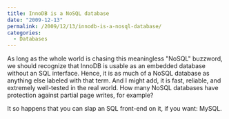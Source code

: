 ```yaml
---
title: InnoDB is a NoSQL database
date: "2009-12-13"
permalink: /2009/12/13/innodb-is-a-nosql-database/
categories:
  - Databases
---
```

As long as the whole world is chasing this meaningless "NoSQL" buzzword, we should recognize that InnoDB is usable as an embedded database without an SQL interface. Hence, it is as much of a NoSQL database as anything else labeled with that term. And I might add, it is fast, reliable, and extremely well-tested in the real world. How many NoSQL databases have protection against partial page writes, for example?

It so happens that you can slap an SQL front-end on it, if you want: MySQL.
